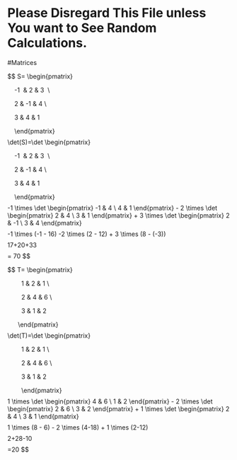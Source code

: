# Please Disregard This File unless You want to See Random Calculations.
#Matrices 

$$
S= \begin{pmatrix}

    -1  & 2 & 3  \\

    2 & -1 & 4 \\

    3 & 4 & 1

    \end{pmatrix}
$$
$$
\det(S)=\det \begin{pmatrix}

    -1  & 2 & 3  \\

    2 & -1 & 4 \\

    3 & 4 & 1

    \end{pmatrix}
$$
$$
-1 \times \det \begin{pmatrix}
-1 & 4 \\
4 & 1
\end{pmatrix} - 2 \times \det \begin{pmatrix}
2 & 4 \\
3 & 1
\end{pmatrix} + 3 \times \det \begin{pmatrix}
2 & -1 \\
3 & 4
\end{pmatrix}
$$
$$
-1 \times (-1 - 16) -2 \times (2 - 12) + 3 \times (8 - (-3))
$$
$$
17+20+33
$$
$$
= 70
$$



$$
T= \begin{pmatrix}

        1 & 2 & 1 \\

        2 & 4 & 6 \\

        3 & 1 & 2

       \end{pmatrix}
$$
$$
\det(T)=\det \begin{pmatrix}

        1 & 2 & 1 \\

        2 & 4 & 6 \\

        3 & 1 & 2

        \end{pmatrix}
$$
$$
1 \times \det \begin{pmatrix}
4 & 6 \\
1 & 2
\end{pmatrix} - 2 \times \det \begin{pmatrix}
2 & 6 \\
3 & 2
\end{pmatrix} + 1 \times \det \begin{pmatrix}
2 & 4 \\
3 & 1
\end{pmatrix}
$$
$$
1 \times (8 - 6) - 2 \times (4-18) + 1 \times (2-12)
$$
$$
2+28-10
$$
$$
=20
$$


